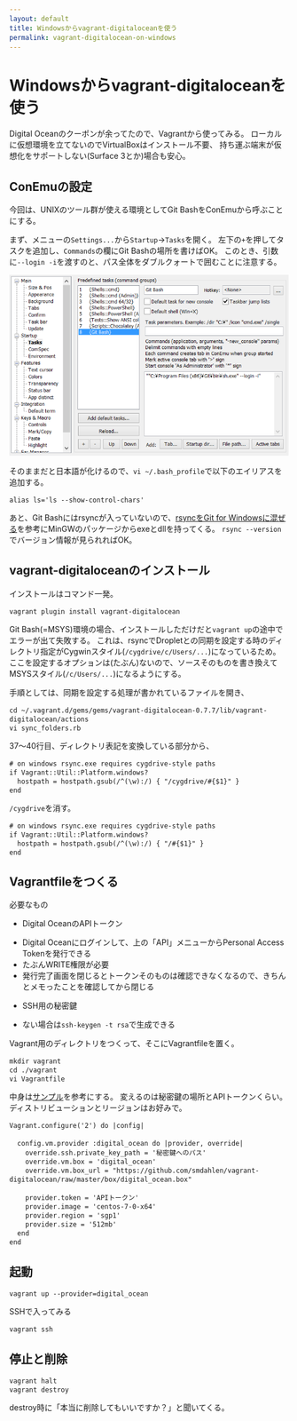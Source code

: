 ```yaml
---
layout: default
title: Windowsからvagrant-digitaloceanを使う
permalink: vagrant-digitalocean-on-windows
---
```


Windowsからvagrant-digitaloceanを使う
====

Digital Oceanのクーポンが余ってたので、Vagrantから使ってみる。
ローカルに仮想環境を立てないのでVirtualBoxはインストール不要、
持ち運ぶ端末が仮想化をサポートしない(Surface 3とか)場合も安心。

ConEmuの設定
----

今回は、UNIXのツール群が使える環境としてGit BashをConEmuから呼ぶことにする。

まず、メニューの`Settings...`から`Startup`→`Tasks`を開く。
左下の`+`を押してタスクを追加し、`Commands`の欄にGit Bashの場所を書けばOK。
このとき、引数に`--login -i`を渡すのと、パス全体をダブルクォートで囲むことに注意する。

![](/assets/images/2015-08-16-vagrant-digitalocean-on-windows/gitbash.PNG)

そのままだと日本語が化けるので、`vi ~/.bash_profile`で以下のエイリアスを追加する。

    alias ls='ls --show-control-chars'

あと、Git Bashにはrsyncが入っていないので、[rsyncをGit for Windowsに混ぜる](http://hail2u.net/blog/software/install-rsync-to-git-for-windows.html)を参考にMinGWのパッケージからexeとdllを持ってくる。
`rsync --version`でバージョン情報が見られればOK。

vagrant-digitaloceanのインストール
----

インストールはコマンド一発。

    vagrant plugin install vagrant-digitalocean

Git Bash(=MSYS)環境の場合、インストールしただけだと`vagrant up`の途中でエラーが出て失敗する。
これは、rsyncでDropletとの同期を設定する時のディレクトリ指定がCygwinスタイル(`/cygdrive/c/Users/...`)になっているため。
ここを設定するオプションは(たぶん)ないので、ソースそのものを書き換えてMSYSスタイル(`/c/Users/...`)になるようにする。

手順としては、同期を設定する処理が書かれているファイルを開き、

    cd ~/.vagrant.d/gems/gems/vagrant-digitalocean-0.7.7/lib/vagrant-digitalocean/actions
    vi sync_folders.rb

37～40行目、ディレクトリ表記を変換している部分から、

    # on windows rsync.exe requires cygdrive-style paths
    if Vagrant::Util::Platform.windows?
      hostpath = hostpath.gsub(/^(\w):/) { "/cygdrive/#{$1}" }
    end

`/cygdrive`を消す。

    # on windows rsync.exe requires cygdrive-style paths
    if Vagrant::Util::Platform.windows?
      hostpath = hostpath.gsub(/^(\w):/) { "/#{$1}" }
    end


Vagrantfileをつくる
----

必要なもの

* Digital OceanのAPIトークン
 + Digital Oceanにログインして、上の「API」メニューからPersonal Access Tokenを発行できる
 + たぶんWRITE権限が必要
 + 発行完了画面を閉じるとトークンそのものは確認できなくなるので、きちんとメモったことを確認してから閉じる
* SSH用の秘密鍵
 + ない場合は`ssh-keygen -t rsa`で生成できる

Vagrant用のディレクトリをつくって、そこにVagrantfileを置く。

    mkdir vagrant
    cd ./vagrant
    vi Vagrantfile

中身は[サンプル](https://github.com/smdahlen/vagrant-digitalocean)を参考にする。
変えるのは秘密鍵の場所とAPIトークンくらい。ディストリビューションとリージョンはお好みで。

    Vagrant.configure('2') do |config|

      config.vm.provider :digital_ocean do |provider, override|
        override.ssh.private_key_path = '秘密鍵へのパス'
        override.vm.box = 'digital_ocean'
        override.vm.box_url = "https://github.com/smdahlen/vagrant-digitalocean/raw/master/box/digital_ocean.box"

        provider.token = 'APIトークン'
        provider.image = 'centos-7-0-x64'
        provider.region = 'sgp1'
        provider.size = '512mb'
      end
    end


起動
----

    vagrant up --provider=digital_ocean

SSHで入ってみる

    vagrant ssh

停止と削除
----

    vagrant halt
    vagrant destroy

destroy時に「本当に削除してもいいですか？」と聞いてくる。
